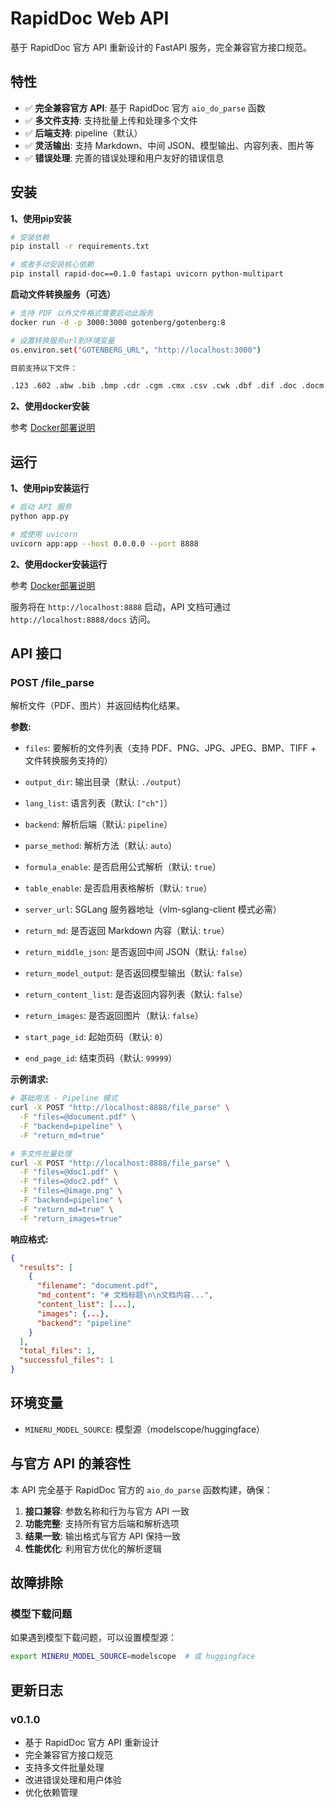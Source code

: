 # RapidDoc Web API

基于 RapidDoc 官方 API 重新设计的 FastAPI 服务，完全兼容官方接口规范。

## 特性

- ✅ **完全兼容官方 API**: 基于 RapidDoc 官方 `aio_do_parse` 函数
- ✅ **多文件支持**: 支持批量上传和处理多个文件
- ✅ **后端支持**: pipeline（默认）
- ✅ **灵活输出**: 支持 Markdown、中间 JSON、模型输出、内容列表、图片等
- ✅ **错误处理**: 完善的错误处理和用户友好的错误信息

## 安装

**1、使用pip安装**
```bash
# 安装依赖
pip install -r requirements.txt

# 或者手动安装核心依赖
pip install rapid-doc==0.1.0 fastapi uvicorn python-multipart
```

**启动文件转换服务（可选）**
```bash
# 支持 PDF 以外文件格式需要启动此服务
docker run -d -p 3000:3000 gotenberg/gotenberg:8

# 设置转换服务url到环境变量
os.environ.set("GOTENBERG_URL", "http://localhost:3000")

目前支持以下文件：

.123 .602 .abw .bib .bmp .cdr .cgm .cmx .csv .cwk .dbf .dif .doc .docm .docx .dot .dotm .dotx .dxf .emf .eps .epub .fodg .fodp .fods .fodt .fopd .gif .htm .html .hwp .jpeg .jpg .key .ltx .lwp .mcw .met .mml .mw .numbers .odd .odg .odm .odp .ods .odt .otg .oth .otp .ots .ott .pages .pbm .pcd .pct .pcx .pdb .pdf .pgm .png .pot .potm .potx .ppm .pps .ppt .pptm .pptx .psd .psw .pub .pwp .pxl .ras .rtf .sda .sdc .sdd .sdp .sdw .sgl .slk .smf .stc .std .sti .stw .svg .svm .swf .sxc .sxd .sxg .sxi .sxm .sxw .tga .tif .tiff .txt .uof .uop .uos .uot .vdx .vor .vsd .vsdm .vsdx .wb2 .wk1 .wks .wmf .wpd .wpg .wps .xbm .xhtml .xls .xlsb .xlsm .xlsx .xlt .xltm .xltx .xlw .xml .xpm .zabw
```

**2、使用docker安装**

参考 [Docker部署说明](README.md)

## 运行

**1、使用pip安装运行**
```bash
# 启动 API 服务
python app.py

# 或使用 uvicorn
uvicorn app:app --host 0.0.0.0 --port 8888
```

**2、使用docker安装运行**

参考 [Docker部署说明](README.md)

服务将在 `http://localhost:8888` 启动，API 文档可通过 `http://localhost:8888/docs` 访问。

## API 接口

### POST /file_parse

解析文件（PDF、图片）并返回结构化结果。

**参数:**

- `files`: 要解析的文件列表（支持 PDF、PNG、JPG、JPEG、BMP、TIFF + 文件转换服务支持的）
- `output_dir`: 输出目录（默认: `./output`）
- `lang_list`: 语言列表（默认: `["ch"]`）
- `backend`: 解析后端（默认: `pipeline`）

- `parse_method`: 解析方法（默认: `auto`）
- `formula_enable`: 是否启用公式解析（默认: `true`）
- `table_enable`: 是否启用表格解析（默认: `true`）
- `server_url`: SGLang 服务器地址（vlm-sglang-client 模式必需）
- `return_md`: 是否返回 Markdown 内容（默认: `true`）
- `return_middle_json`: 是否返回中间 JSON（默认: `false`）
- `return_model_output`: 是否返回模型输出（默认: `false`）
- `return_content_list`: 是否返回内容列表（默认: `false`）
- `return_images`: 是否返回图片（默认: `false`）
- `start_page_id`: 起始页码（默认: `0`）
- `end_page_id`: 结束页码（默认: `99999`）

**示例请求:**

```bash
# 基础用法 - Pipeline 模式
curl -X POST "http://localhost:8888/file_parse" \
  -F "files=@document.pdf" \
  -F "backend=pipeline" \
  -F "return_md=true"

# 多文件批量处理
curl -X POST "http://localhost:8888/file_parse" \
  -F "files=@doc1.pdf" \
  -F "files=@doc2.pdf" \
  -F "files=@image.png" \
  -F "backend=pipeline" \
  -F "return_md=true" \
  -F "return_images=true"
```

**响应格式:**

```json
{
  "results": [
    {
      "filename": "document.pdf",
      "md_content": "# 文档标题\n\n文档内容...",
      "content_list": [...],
      "images": {...},
      "backend": "pipeline"
    }
  ],
  "total_files": 1,
  "successful_files": 1
}
```

## 环境变量

- `MINERU_MODEL_SOURCE`: 模型源（modelscope/huggingface）

## 与官方 API 的兼容性

本 API 完全基于 RapidDoc 官方的 `aio_do_parse` 函数构建，确保：

1. **接口兼容**: 参数名称和行为与官方 API 一致
2. **功能完整**: 支持所有官方后端和解析选项
3. **结果一致**: 输出格式与官方 API 保持一致
4. **性能优化**: 利用官方优化的解析逻辑

## 故障排除

### 模型下载问题

如果遇到模型下载问题，可以设置模型源：

```bash
export MINERU_MODEL_SOURCE=modelscope  # 或 huggingface
```

## 更新日志

### v0.1.0
- 基于 RapidDoc 官方 API 重新设计
- 完全兼容官方接口规范
- 支持多文件批量处理
- 改进错误处理和用户体验
- 优化依赖管理
